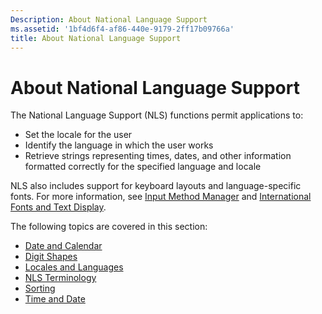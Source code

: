 ```yaml
---
Description: About National Language Support
ms.assetid: '1bf4d6f4-af86-440e-9179-2ff17b09766a'
title: About National Language Support
---
```


# About National Language Support

The National Language Support (NLS) functions permit applications to:

-   Set the locale for the user
-   Identify the language in which the user works
-   Retrieve strings representing times, dates, and other information formatted correctly for the specified language and locale

NLS also includes support for keyboard layouts and language-specific fonts. For more information, see [Input Method Manager](input-method-manager.md) and [International Fonts and Text Display](international-fonts-and-text-display.md).

The following topics are covered in this section:

-   [Date and Calendar](date-and-calendar.md)
-   [Digit Shapes](digit-shapes.md)
-   [Locales and Languages](locales-and-languages.md)
-   [NLS Terminology](nls-terminology.md)
-   [Sorting](sorting.md)
-   [Time and Date](time-and-date.md)

 

 



